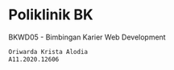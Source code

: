 # Poliklinik BK

BKWD05 - Bimbingan Karier Web Development

```bash
Oriwarda Krista Alodia
A11.2020.12606
```

